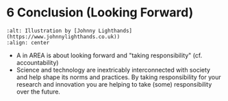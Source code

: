 # 6 Conclusion (Looking Forward)

```{image} ../images/illustrations/sociotechnical_2.png
:alt: Illustration by [Johnny Lighthands](https://www.johnnylighthands.co.uk))
:align: center
```

- A in AREA is about looking forward and "taking responsibility" (cf. accountability)
- Science and technology are inextricably interconnected with society and help shape its norms and practices. By taking responsibility for your research and innovation you are helping to take (some) responsibility over the future.
